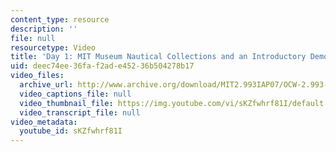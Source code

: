 ```yaml
---
content_type: resource
description: ''
file: null
resourcetype: Video
title: 'Day 1: MIT Museum Nautical Collections and an Introductory Demonstration'
uid: deec74ee-36fa-f2ad-e452-36b504278b17
video_files:
  archive_url: http://www.archive.org/download/MIT2.993IAP07/OCW-2.993-22Jan2007-pt2_300k.mp4
  video_captions_file: null
  video_thumbnail_file: https://img.youtube.com/vi/sKZfwhrf81I/default.jpg
  video_transcript_file: null
video_metadata:
  youtube_id: sKZfwhrf81I
---
```

